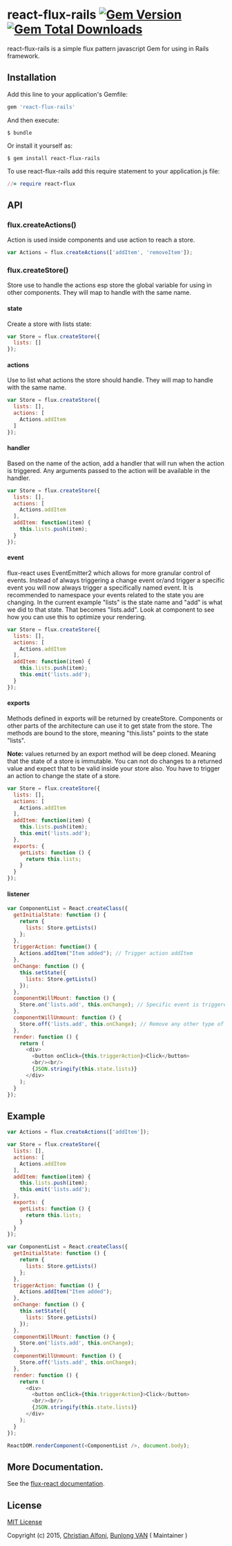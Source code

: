 # react-flux-rails [![Gem Version](https://badge.fury.io/rb/react-flux-rails.svg)](https://badge.fury.io/rb/react-flux-rails) [![Gem Total Downloads](https://img.shields.io/gem/dt/react-flux-rails.svg)](https://rubygems.org/gems/react-flux-rails)

react-flux-rails is a simple flux pattern javascript Gem for using in Rails framework.

## Installation

Add this line to your application's Gemfile:

```ruby
gem 'react-flux-rails'
```

And then execute:

    $ bundle

Or install it yourself as:

    $ gem install react-flux-rails

To use react-flux-rails add this require statement to your application.js file:

```ruby
//= require react-flux
```

## API

### flux.createActions()

Action is used inside components and use action to reach a store.

```javascript
var Actions = flux.createActions(['addItem', 'removeItem']);
```

### flux.createStore()

Store use to handle the actions esp store the global variable for using in other components. They will map to handle with the same name.

#### state

Create a store with lists state:

```javascript
var Store = flux.createStore({
  lists: []
});
```

#### actions

Use to list what actions the store should handle. They will map to handle with the same name.

```javascript
var Store = flux.createStore({
  lists: [],
  actions: [
    Actions.addItem
  ]
});
```

#### handler

Based on the name of the action, add a handler that will run when the action is triggered. Any arguments passed to the action will be available in the handler.

```javascript
var Store = flux.createStore({
  lists: [],
  actions: [
    Actions.addItem
  ],
  addItem: function(item) {
    this.lists.push(item);
  }
});
```

#### event

flux-react uses EventEmitter2 which allows for more granular control of events. Instead of always triggering a change event or/and trigger a specific event you will now always trigger a specifically named event. It is recommended to namespace your events related to the state you are changing. In the current example "lists" is the state name and "add" is what we did to that state. That becomes "lists.add". Look at component to see how you can use this to optimize your rendering.

```javascript
var Store = flux.createStore({
  lists: [],
  actions: [
    Actions.addItem
  ],
  addItem: function(item) {
    this.lists.push(item);
    this.emit('lists.add');
  }
});
```

#### exports

Methods defined in exports will be returned by createStore. Components or other parts of the architecture can use it to get state from the store. The methods are bound to the store, meaning "this.lists" points to the state "lists".

**Note:** values returned by an export method will be deep cloned. Meaning that the state of a store is immutable. You can not do changes to a returned value and expect that to be valid inside your store also. You have to trigger an action to change the state of a store.

```javascript
var Store = flux.createStore({
  lists: [],
  actions: [
    Actions.addItem
  ],
  addItem: function(item) {
    this.lists.push(item);
    this.emit('lists.add');
  },
  exports: {
    getLists: function () {
      return this.lists;
    }
  }
});
```

#### listener

```javascript
var ComponentList = React.createClass({
  getInitialState: function () {
    return {
      lists: Store.getLists()
    };
  },
  triggerAction: function() {
    Actions.addItem("Item added"); // Trigger action addItem
  },
  onChange: function () {
    this.setState({
      lists: Store.getLists()
    });
  },
  componentWillMount: function () {
    Store.on('lists.add', this.onChange); // Specific event is triggered from the store
  },
  componentWillUnmount: function () {
    Store.off('lists.add', this.onChange); // Remove any other type of listener
  },
  render: function () {
    return (
      <div>
        <button onClick={this.triggerAction}>Click</button>
        <br/><br/>
        {JSON.stringify(this.state.lists)}
      </div>
    );
  }
});
```

## Example

```javascript
var Actions = flux.createActions(['addItem']);

var Store = flux.createStore({
  lists: [],
  actions: [
    Actions.addItem
  ],
  addItem: function(item) {
    this.lists.push(item);
    this.emit('lists.add');
  },
  exports: {
    getLists: function () {
      return this.lists;
    }
  }
});

var ComponentList = React.createClass({
  getInitialState: function () {
    return {
      lists: Store.getLists()
    };
  },
  triggerAction: function () {
    Actions.addItem("Item added");
  },
  onChange: function () {
    this.setState({
      lists: Store.getLists()
    });
  },
  componentWillMount: function () {
    Store.on('lists.add', this.onChange);
  },
  componentWillUnmount: function () {
    Store.off('lists.add', this.onChange);
  },
  render: function () {
    return (
      <div>
        <button onClick={this.triggerAction}>Click</button>
        <br/><br/>
        {JSON.stringify(this.state.lists)}
      </div>
    );
  }
});

ReactDOM.renderComponent(<ComponentList />, document.body);
```

## More Documentation.

See the [flux-react documentation](https://github.com/christianalfoni/flux-react).

## License

[MIT License](https://github.com/Bunlong/react-flux-rails/blob/master/LICENSE)

Copyright (c) 2015, [Christian Alfoni](https://github.com/christianalfoni), [Bunlong VAN](https://github.com/Bunlong) ( Maintainer )
